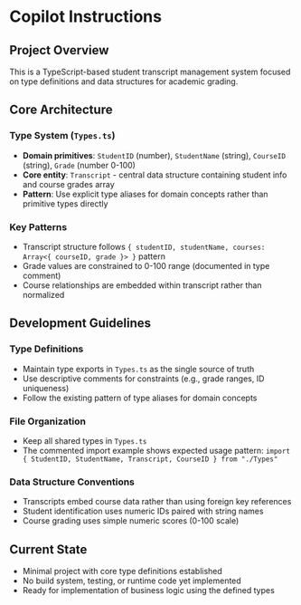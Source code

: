 # Copilot Instructions

## Project Overview
This is a TypeScript-based student transcript management system focused on type definitions and data structures for academic grading.

## Core Architecture

### Type System (`Types.ts`)
- **Domain primitives**: `StudentID` (number), `StudentName` (string), `CourseID` (string), `Grade` (number 0-100)
- **Core entity**: `Transcript` - central data structure containing student info and course grades array
- **Pattern**: Use explicit type aliases for domain concepts rather than primitive types directly

### Key Patterns
- Transcript structure follows `{ studentID, studentName, courses: Array<{ courseID, grade }> }` pattern
- Grade values are constrained to 0-100 range (documented in type comment)
- Course relationships are embedded within transcript rather than normalized

## Development Guidelines

### Type Definitions
- Maintain type exports in `Types.ts` as the single source of truth
- Use descriptive comments for constraints (e.g., grade ranges, ID uniqueness)
- Follow the existing pattern of type aliases for domain concepts

### File Organization
- Keep all shared types in `Types.ts`
- The commented import example shows expected usage pattern: `import { StudentID, StudentName, Transcript, CourseID } from "./Types"`

### Data Structure Conventions
- Transcripts embed course data rather than using foreign key references
- Student identification uses numeric IDs paired with string names
- Course grading uses simple numeric scores (0-100 scale)

## Current State
- Minimal project with core type definitions established
- No build system, testing, or runtime code yet implemented
- Ready for implementation of business logic using the defined types